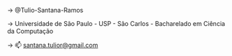 -> @Tulio-Santana-Ramos

-> Universidade de São Paulo - USP - São Carlos - Bacharelado em Ciência da Computação

-> 📫 santana.tulior@gmail.com

